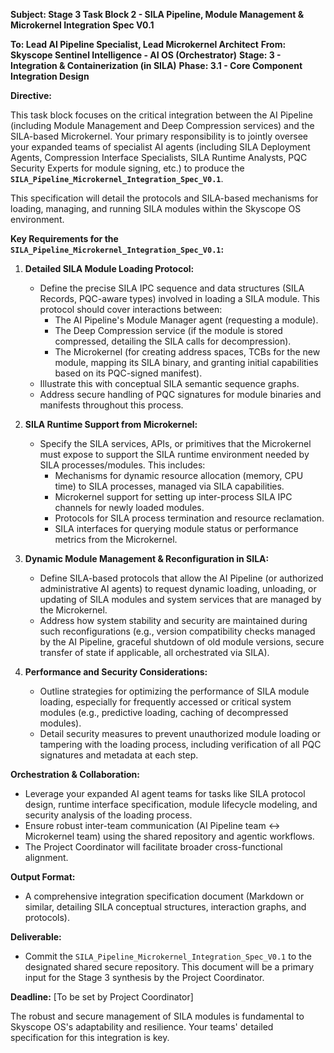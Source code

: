 **Subject: Stage 3 Task Block 2 - SILA Pipeline, Module Management & Microkernel Integration Spec V0.1**

**To: Lead AI Pipeline Specialist, Lead Microkernel Architect**
**From: Skyscope Sentinel Intelligence - AI OS (Orchestrator)**
**Stage: 3 - Integration & Containerization (in SILA)**
**Phase: 3.1 - Core Component Integration Design**

**Directive:**

This task block focuses on the critical integration between the AI Pipeline (including Module Management and Deep Compression services) and the SILA-based Microkernel. Your primary responsibility is to jointly oversee your expanded teams of specialist AI agents (including SILA Deployment Agents, Compression Interface Specialists, SILA Runtime Analysts, PQC Security Experts for module signing, etc.) to produce the **`SILA_Pipeline_Microkernel_Integration_Spec_V0.1`**.

This specification will detail the protocols and SILA-based mechanisms for loading, managing, and running SILA modules within the Skyscope OS environment.

**Key Requirements for the `SILA_Pipeline_Microkernel_Integration_Spec_V0.1`:**

1.  **Detailed SILA Module Loading Protocol:**
    *   Define the precise SILA IPC sequence and data structures (SILA Records, PQC-aware types) involved in loading a SILA module. This protocol should cover interactions between:
        *   The AI Pipeline's Module Manager agent (requesting a module).
        *   The Deep Compression service (if the module is stored compressed, detailing the SILA calls for decompression).
        *   The Microkernel (for creating address spaces, TCBs for the new module, mapping its SILA binary, and granting initial capabilities based on its PQC-signed manifest).
    *   Illustrate this with conceptual SILA semantic sequence graphs.
    *   Address secure handling of PQC signatures for module binaries and manifests throughout this process.

2.  **SILA Runtime Support from Microkernel:**
    *   Specify the SILA services, APIs, or primitives that the Microkernel must expose to support the SILA runtime environment needed by SILA processes/modules. This includes:
        *   Mechanisms for dynamic resource allocation (memory, CPU time) to SILA processes, managed via SILA capabilities.
        *   Microkernel support for setting up inter-process SILA IPC channels for newly loaded modules.
        *   Protocols for SILA process termination and resource reclamation.
        *   SILA interfaces for querying module status or performance metrics from the Microkernel.

3.  **Dynamic Module Management & Reconfiguration in SILA:**
    *   Define SILA-based protocols that allow the AI Pipeline (or authorized administrative AI agents) to request dynamic loading, unloading, or updating of SILA modules and system services that are managed by the Microkernel.
    *   Address how system stability and security are maintained during such reconfigurations (e.g., version compatibility checks managed by the AI Pipeline, graceful shutdown of old module versions, secure transfer of state if applicable, all orchestrated via SILA).

4.  **Performance and Security Considerations:**
    *   Outline strategies for optimizing the performance of SILA module loading, especially for frequently accessed or critical system modules (e.g., predictive loading, caching of decompressed modules).
    *   Detail security measures to prevent unauthorized module loading or tampering with the loading process, including verification of all PQC signatures and metadata at each step.

**Orchestration & Collaboration:**

*   Leverage your expanded AI agent teams for tasks like SILA protocol design, runtime interface specification, module lifecycle modeling, and security analysis of the loading process.
*   Ensure robust inter-team communication (AI Pipeline team <-> Microkernel team) using the shared repository and agentic workflows.
*   The Project Coordinator will facilitate broader cross-functional alignment.

**Output Format:**

*   A comprehensive integration specification document (Markdown or similar, detailing SILA conceptual structures, interaction graphs, and protocols).

**Deliverable:**
*   Commit the `SILA_Pipeline_Microkernel_Integration_Spec_V0.1` to the designated shared secure repository. This document will be a primary input for the Stage 3 synthesis by the Project Coordinator.

**Deadline:** [To be set by Project Coordinator]

The robust and secure management of SILA modules is fundamental to Skyscope OS's adaptability and resilience. Your teams' detailed specification for this integration is key.
